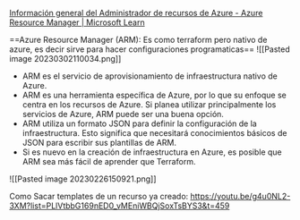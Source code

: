 [Información general del Administrador de recursos de Azure - Azure Resource Manager | Microsoft Learn](https://learn.microsoft.com/es-es/azure/azure-resource-manager/management/overview)

==Azure Resource Manager (ARM): Es como terraform pero nativo de azure, es decir sirve para hacer configuraciones programaticas==
![[Pasted image 20230302110034.png]]
-   ARM es el servicio de aprovisionamiento de infraestructura nativo de Azure.
-   ARM es una herramienta específica de Azure, por lo que su enfoque se centra en los recursos de Azure. Si planea utilizar principalmente los servicios de Azure, ARM puede ser una buena opción.
-   ARM utiliza un formato JSON para definir la configuración de la infraestructura. Esto significa que necesitará conocimientos básicos de JSON para escribir sus plantillas de ARM.
-   Si es nuevo en la creación de infraestructura en Azure, es posible que ARM sea más fácil de aprender que Terraform.

![[Pasted image 20230226150921.png]]

Como Sacar templates de un recurso ya creado: https://youtu.be/g4u0NL2-3XM?list=PLlVtbbG169nED0_vMEniWBQjSoxTsBYS3&t=459


